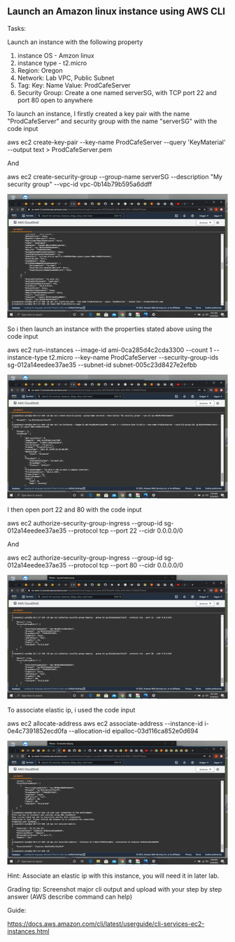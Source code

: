 ## Launch an Amazon linux instance using AWS CLI

Tasks:

Launch an instance with the following property 
1. instance OS   - Amzon linux
2. instance type - t2.micro
3. Region: Oregon
4. Network: Lab VPC, Public Subnet
5. Tag:  Key: Name     Value: ProdCafeServer
6. Security Group:  Create a  one named serverSG, with TCP port 22 and port 80 open to anywhere

To launch an instance, I firstly created a key pair with the name "ProdCafeServer" and security group with the name "serverSG" with the code input

aws ec2 create-key-pair --key-name ProdCafeServer --query 'KeyMaterial' --output text > ProdCafeServer.pem

And

aws ec2 create-security-group --group-name serverSG --description "My security group" --vpc-id vpc-0b14b79b595a6ddff

![cli output](Images/keypair.png)

So i then launch an instance with the properties stated above using the code input

 aws ec2 run-instances --image-id ami-0ca285d4c2cda3300 --count 1 --instance-type t2.micro --key-name ProdCafeServer --security-group-ids sg-012a14eedee37ae35 --subnet-id subnet-005c23d8427e2efbb
 
 ![cli output](Images/sg%20and%20instance.png)

I then open port 22 and 80 with the code input

aws ec2 authorize-security-group-ingress --group-id sg-012a14eedee37ae35 --protocol tcp --port 22 --cidr 0.0.0.0/0

And

aws ec2 authorize-security-group-ingress --group-id sg-012a14eedee37ae35 --protocol tcp --port 80 --cidr 0.0.0.0/0

![cli output](Images/sg%20rules.png)

To associate elastic ip, i used the code input

aws ec2 allocate-address
aws ec2 associate-address --instance-id i-0e4c7391852ecd0fa --allocation-id eipalloc-03d116ca852e0d694

![cli output](Images/Elastic%20ip.png)





Hint: Associate an elastic ip with this instance, you will need it in later lab.


Grading tip:  Screenshot major cli output and upload with your step by step answer (AWS describe command can help)


Guide:

https://docs.aws.amazon.com/cli/latest/userguide/cli-services-ec2-instances.html

